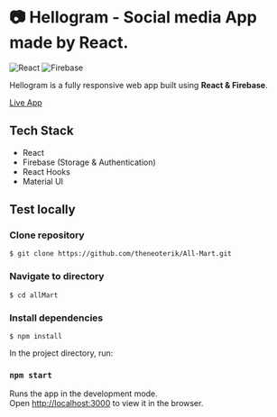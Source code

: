 #  📷 Hellogram - Social media App made by React.


![React](https://img.shields.io/badge/React-17.0.2-61dafb)
![Firebase](https://img.shields.io/badge/firebase-8.4.1-orange)

Hellogram is a fully responsive web app built using **React & Firebase**.

[Live App](http://hellogram.vercel.app)


## Tech Stack

- React
- Firebase (Storage & Authentication)
- React Hooks
- Material UI

## Test locally

### Clone repository

```
$ git clone https://github.com/theneoterik/All-Mart.git
```

### Navigate to directory

```
$ cd allMart
```

### Install dependencies

```
$ npm install 
```


In the project directory, run:

### `npm start`

Runs the app in the development mode.\
Open [http://localhost:3000](http://localhost:3000) to view it in the browser.





